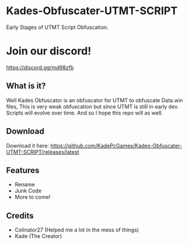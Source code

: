 # Kades-Obfuscater-UTMT-SCRIPT
Early Stages of UTMT Script Obfuscation.

# Join our discord!
https://discord.gg/md98zfb

## What is it?
Well Kades Obfuscator is an obfuscator for UTMT to obfuscate Data.win files,
This is very weak obfuscation but since UTMT is still in early dev. Scripts will evolve over time.
And so I hope this repo will as well.

## Download
Download it here: 
https://github.com/KadePcGames/Kades-Obfuscater-UTMT-SCRIPT/releases/latest

## Features
- Rename
- Junk Code
- More to come!

## Credits
- Colinator27 (Helped me a lot in the mess of things)
- Kade (The Creator)
